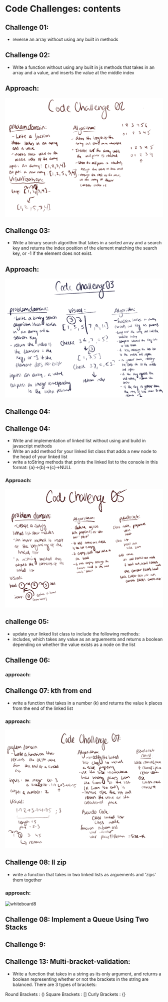 # Code Challenges: contents

## Challenge 01:
- reverse an array without using any built in methods

## Challenge 02: 
- Write a function without using any built in js methods that takes in an array and a value, and inserts the value at the middle index

## Approach:

![whiteboard2](./IMG_0401.png)

## Challenge 03:
- Write a binary search algorithm that takes in a sorted array and a search key and returns the index position of the element matching the search key, or -1 if the element does not exist.

## Approach:
![whiteboard3](./IMG_0402.png)


## Challenge 04:

## Challenge 04:
- Write and implementation of linked list without using and build in javascript methods
- Write an add method for your linked list class that adds a new node to the head of your linked list
- write a toString methods that prints the linked list to the console in this format: {a}->{b}->{c}->NULL

### Approach:

![whiteboard5](./IMG_0459.PNG)

## challenge 05:
- update your linked list class to include the following methods:
- includes, which takes any value as an arguements and returns a boolean depending on whether the value exists as a node on the list

## Challenge 06:

### approach:

## Challenge 07: kth from end
- write a function that takes in a number (k) and returns the value k places from the end of the linked list

### approach:

![whiteboard7](./IMG_0566.PNG)

## Challenge 08: ll zip

- write a function that takes in two linked lists as arguements and 'zips' them together

### approach:

![whiteboard8](filename)

## Challenge 08: Implement a Queue Using Two Stacks

## Challenge 9: 

## Challenge 13: Multi-bracket-validation:
- Write a function that takes in a string as its only argument, and returns a boolean representing whether or not the brackets in the string are balanced. There are 3 types of brackets:

Round Brackets : ()
Square Brackets : []
Curly Brackets : {}

